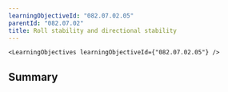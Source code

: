 ```yaml
---
learningObjectiveId: "082.07.02.05"
parentId: "082.07.02"
title: Roll stability and directional stability
---
```


```tsx eval
<LearningObjectives learningObjectiveId={"082.07.02.05"} />
```

## Summary
